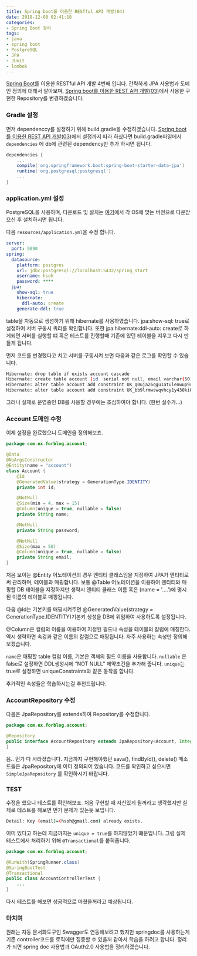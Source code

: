 ```yaml
---
title: Spring boot를 이용한 RESTful API 개발(04)
date: 2018-12-08 02:41:18
categories:
- Spring Boot 정리
tags:
- java
- spring boot
- PostgreSQL
- JPA
- JUnit
- lombok
---
```


[Spring Boot](http://spring.io/projects/spring-boot)를 이용한 RESTful API 개발 4번째 입니다. 간략하게 JPA 사용법과 도메인 정의에 대해서 알아보며,  [Spring boot를 이용한 REST API 개발(03)](https://hsoh1990.github.io/2018/08/30/spring-boot-start-03/)에서 사용한 구현한 Repository를 변경하겠습니다.
<!--more-->  

### Gradle 설정

먼저  dependenccy를 설정하기 위해 build.gradle을 수정하겠습니다. [Spring boot를 이용한 REST API 개발(03)](https://hsoh1990.github.io/2018/08/30/spring-boot-start-03/)에서 설정까지 따라 하셨다면 build.gradle파일에서 `dependencies` 에 db에 관련된 dependency만 추가 하시면 됩니다.

```groovy
dependencies {
    ...
    compile('org.springframework.boot:spring-boot-starter-data-jpa')
    runtime('org.postgresql:postgresql')
    ...
}

```



### application.yml 설정

PostgreSQL을 사용하며, 다운로드 및 설치는 [여기](https://www.postgresql.org/download/)에서 각 OS에 맞는 버전으로 다운받으신 후 설치하시면 됩니다. 

다음 `resources/application.yml`을 수정 합니다.

```yaml
server:
  port: 9090
spring:
  datasource:
    platform: postgres
    url: jdbc:postgresql://localhost:5432/spring_start
    username: hsoh
    password: ****
  jpa:
    show-sql: true
    hibernate:
      ddl-auto: create
    generate-ddl: true
```

table을 자동으로 생성하기 위해 hibernate를 사용하였습니다. jpa:show-sql: true로 설정하여 서버 구동시 쿼리를 확인합니다. 또한  jpa:hibernate:ddl-auto: create로 하게되면 서버를 실행할 떄 혹은 테스트를 진행할때 기존에 있던 테이블을 지우고 다시 만들게 됩니다.

먼저 코드를 변경했다고 치고 서버를 구동시켜 보면 다음과 같은 로그를 확인할 수 있습니다.

```bash
Hibernate: drop table if exists account cascade
Hibernate: create table account (id  serial not null, email varchar(50) not null, name varchar(15) not null, password varchar(255) not null, primary key (id))
Hibernate: alter table account add constraint UK_q0uja26qgu1atulenwup9rxyr unique (email)
Hibernate: alter table account add constraint UK_bb9lrmwswqvhcy1y430ki00ir unique (name)
```

그러니 실제로 운영중인 DB를 사용할 경우에는 조심하여야 합니다. (한번 실수가...) 



### Account 도메인 수정

이제 설정을 완료했으니 도메인을 정의해보죠.

```java
package com.ex.forblog.account;

@Data
@NoArgsConstructor
@Entity(name = "account")
class Account {
    @Id
    @GeneratedValue(strategy = GenerationType.IDENTITY)
    private int id;

    @NotNull
    @Size(min = 4, max = 15)
    @Column(unique = true, nullable = false)
    private String name;

    @NotNull
    private String password;

    @NotNull
    @Size(max = 50)
    @Column(unique = true, nullable = false)
    private String email;
}
```

처음 보이는 @Entity 어노테이션의 경우 엔티티 클래스임을 지정하여 JPA가 엔티티로써 관리하며, 테이블과 매핑합니다. 보통 @Table 어노테이션을 이용하여 엔티티와 매핑할 DB 테이블을 지정하지만 생략시 엔티티 클래스 이름 혹은 (name = '....')에 명시된 이름의 테이블로 매핑됩니다.

다음 @Id는 기본키를 매핑시켜주면  @GeneratedValue(strategy = GenerationType.IDENTITY)기본키 생성을 DB에 위임하여 사용하도록 설정됩니다.

 @Column은 컬럼의 이름을 이용하여 지정된 필드나 속성을 테이블의 칼럼에 매칭한다. 역시 생략하면 속겅과 같은 이름의 칼럼으로 매핑됩니다.  자주 사용하는 속성만 정의해 보겠습니다. 

`name`은 매핑할 table 컬럼 이름, 기본은 객체의 필드 이름을 사용합니다. `nullable` 은 false로 설정하면 DDL생성시에 “NOT NULL” 제약조건을 추가해 줍니다. `unique`는 true로 설정하면 uniqueConstraints와 같은 동작을 합니다.

추가적인 속성들은 학습하시는걸 추천드립니다.



### AccountRepository 수정

다음은 JpaRepository를 extends하여  Repository를 수정합니다.

```java
package com.ex.forblog.account;

@Repository
public interface AccountRepository extends JpaRepository<Account, Integer> {
}

```

음.. 먼가 다 사라졌습니다. 지금까지 구현해야했던 sava(), findById(), delete() 메소드들은 JpaRepository에 이미 정의되어 있습니다.  코드를 확인하고 싶으시면 `SimpleJpaRepository` 를 확인하시기 바랍니다.



### TEST

수정을 했으니 테스트를 확인해보죠. 처음 구현할 때 자신있게 될꺼라고 생각했지만 실제로 테스트를 해보면 먼가 문제가 있는듯 보입니다.

```bash
Detail: Key (email)=(hsoh@gmail.com) already exists.
```

이미 있다고 하는데 지금까지는 `unique = true`를 하지않았기 떄문입니다. 그럼 실제 테스트에서 처리하기 위해 `@Transactional`를 붙혀줍니다.

```java
package com.ex.forblog.account;

@RunWith(SpringRunner.class)
@SpringBootTest
@Transactional
public class AccountControllerTest {
	...
}
```

다시 테스트를 해보면 성공적으로 마쳤을꺼라고 예상됩니다.

### 마치며

원래는 자동 문서화도구인 Swagger도 연동해보려고 했지만 springdoc를 사용하는게 기존 controller코드를 로직에만 집중할 수 있을꺼 같아서 학습을 하려고 합니다. 정리가 되면 spring doc 사용법과 OAuth2.0 사용법을 정리하겠습니다. 